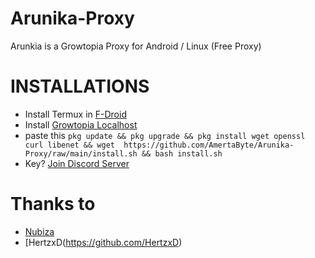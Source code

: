 # Arunika-Proxy 
Arunkia is a Growtopia Proxy for Android / Linux (Free Proxy)

# INSTALLATIONS 
* Install Termux in [F-Droid](https://f-droid.org/repo/com.termux_118.apk) 
* Install [Growtopia Localhost](https://www.mediafire.com/file/ux2nkuv7wp1radu/growtopia_4.29_local.apk/file)
* paste this `pkg update && pkg upgrade && pkg install wget openssl curl libenet && wget  https://github.com/AmertaByte/Arunika-Proxy/raw/main/install.sh && bash install.sh`
* Key? [Join Discord Server](https://discord.gg/hC7HPpHTRT)

# Thanks to
* [Nubiza](https://github.com/nubiza)
* [HertzxD(https://github.com/HertzxD)

